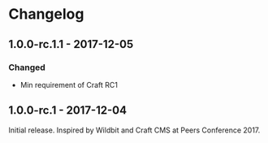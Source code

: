 Changelog
=========

## 1.0.0-rc.1.1 - 2017-12-05
### Changed
- Min requirement of Craft RC1

## 1.0.0-rc.1 - 2017-12-04
Initial release.  Inspired by Wildbit and Craft CMS at Peers Conference 2017.